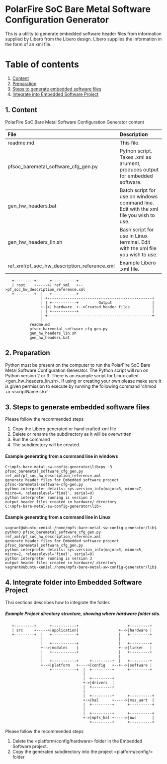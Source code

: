 # PolarFire SoC Bare Metal Software Configuration Generator
Ths is a utility to generate embedded software header files from information supplied
by Libero from the Libero design. Libero supplies the information in the form 
of an xml file.

# Table of contents
1. [ Content ](#content)
2. [ Preparation ](#prep)
3. [ Steps to generate embedded software files ](#initial)
4. [ Integrate <hardware> into Embedded Software Project ](#Int)


## 1. Content <a name="content"></a>
PolarFire SoC Bare Metal Software Configuration Generator content

| File                                          | Description       |       
| :-------------------------------------------- |:------------------| 
| readme.md                                     | This file.        |
| pfsoc_baremetal_software_cfg_gen.py           | Python script. Takes .xml as arument, produces output for embedded software.|   
| gen_hw_headers.bat                            | Batch script for use on windows command line. Edit with the xml file you wish to use.|    
| gen_hw_headers_lin.sh                         | Bash script for use in Linux terminal. Edit with the xml file you wish to use.|    
| ref_xml/pf_soc_hw_description_reference.xml   | Example Libero .xml file. |    

~~~
   +---------+      +-----------+
   | root    +----->| ref_xml   +-->pf_soc_hw_description_reference.xml
   +---------+  |   +-----------+
                | +-----------------------------------------------+
                | | +-----------+         Output                  |
                +-|>| hardware  +-->Created header files          |
                | | +-----------+                                 |
                | +-----------------------------------------------+
                |
           readme.md
           pfsoc_baremetal_software_cfg_gen.py
           gen_hw_headers_lin.sh
           gen_hw_headers.bat
~~~

## 2. Preparation <a name="prep"></a>
Python must be present on the computer to run the PolarFire SoC Bare Metal Software Configuration Generator.
The Python script will run on Python version 2 or 3.
There is an example script for Linux called <gen_hw_headers_lin.sh>. If using or creating your own 
please make sure it is given permission to execute by running the following command 'chmod +x <scriptName.sh>'

## 3. Steps to generate embedded software files <a name="initial"></a>
Please follow the recommended steps
1. Copy the Libero generated or hand crafted xml file
2. Delete or rename the subdirectory <hardware> as it will be overwritten
3. Run the command <python pfsoc_baremetal_software_cfg_gen.py nameofxml.xml>
4. The subdirectory <hardware> will be created. 

#### Example generating from a command line in windows
~~~~
C:\mpfs-bare-metal-sw-config-generator\lib>py -3 pfsoc_baremetal_software_cfg_gen.py ref_xml/pf_soc_hw_description_reference.xml
generate header files for Embedded software project
pfsoc-baremetal-software-cfg-gen.py
python interpreter details: sys.version_info(major=3, minor=7, micro=4, releaselevel='final', serial=0)
python interpreter running is version 3
output header files created in hardware/ directory
C:\mpfs-bare-metal-sw-config-generator\lib>
~~~~

#### Example generating from a command line in Linux
~~~~
vagrant@ubuntu-xenial:/home/mpfs-bare-metal-sw-config-generator/lib$ python3 pfsoc_baremetal_software_cfg_gen.py ref_xml/pf_soc_hw_description_reference.xml
generate header files for Embedded software project
pfsoc_baremetal_software_cfg_gen.py
python interpreter details: sys.version_info(major=3, minor=5, micro=2, releaselevel='final', serial=0)
python interpreter running is version 3
output header files created in hardware/ directory
vagrant@ubuntu-xenial:/home/mpfs-bare-metal-sw-config-generator/lib$ 
~~~~

## 4. Integrate <hardware> folder into Embedded Software Project <a name="Int"></a>

Thsi sections describes how to integrate the <hardware> folder.

##### Example Project directory structure, showing where hardware folder sits.
~~~
   +---------+      +-----------+                      +---------+
   | src     +----->|application|                  +-->|hardware |
   +---------+  |   +-----------+                  |   +---------+
                |                                  |
                |   +-----------+                  |   +---------+
                +-->|modules    |                  +-->|linker   |
                |   +-----------+                  |   +---------+
                |                                  |
                |   +-----------+     +---------+  |   +---------+
                +-->|platform   +---->|config   +--+-->|software |
                    +-----------+  |  +---------+      +---------+
                                   |
                                   |  +---------+
                                   +->|drivers  |
                                   |  +---------+
                                   |
                                   |  +---------+      +----------+
                                   +->|hal      +----->|mss_uart  |
                                   |  +---------+      +----------+              
                                   |
                                   |  +---------+      +----------+
                                   +->|mpfs_hal +----->|nwc       |
                                      +---------+      +----------+
~~~


Please follow the recommended steps
1. Delete the <platform/config/hardware> folder in the Embedded Software project.
2. Copy the generated subdirectory <hardware> into the project <platform/config/> folder


